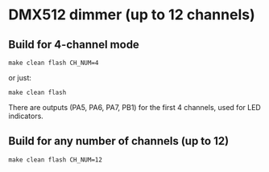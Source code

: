 # DMX512 dimmer (up to 12 channels)

## Build for 4-channel mode
```
make clean flash CH_NUM=4
```
or just:
```
make clean flash
```
There are outputs (PA5, PA6, PA7, PB1) for the first 4 channels, used for LED indicators.

## Build for any number of channels (up to 12)
```
make clean flash CH_NUM=12